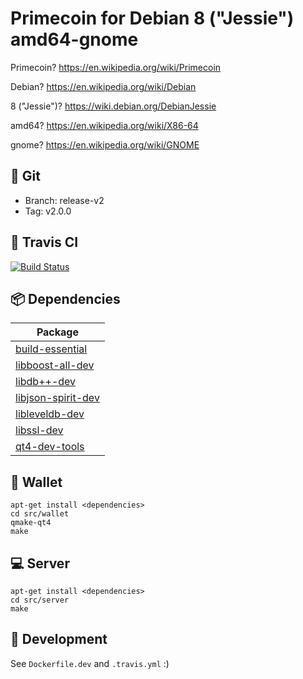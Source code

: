 # Primecoin for Debian 8 ("Jessie") amd64-gnome

Primecoin? https://en.wikipedia.org/wiki/Primecoin

Debian? https://en.wikipedia.org/wiki/Debian

8 ("Jessie")? https://wiki.debian.org/DebianJessie

amd64? https://en.wikipedia.org/wiki/X86-64

gnome? https://en.wikipedia.org/wiki/GNOME

## :open_file_folder: Git

- Branch: release-v2
- Tag: v2.0.0

## :construction_worker: Travis CI

[![Build Status](https://travis-ci.org/belovachap/primecoin-debian.svg?branch=release-v2)](https://travis-ci.org/belovachap/primecoin-debian)

## :package: Dependencies

| Package                                                                     |
| --------------------------------------------------------------------------- |
| [build-essential](https://packages.debian.org/jessie/build-essential)       |
| [libboost-all-dev](https://packages.debian.org/jessie/libboost-all-dev)     |
| [libdb++-dev](https://packages.debian.org/jessie/libdb++-dev)               |
| [libjson-spirit-dev](https://packages.debian.org/jessie/libjson-spirit-dev) |
| [libleveldb-dev](https://packages.debian.org/jessie/libleveldb-dev) |
| [libssl-dev](https://packages.debian.org/jessie/libssl-dev)                 |
| [qt4-dev-tools](https://packages.debian.org/jessie/qt4-dev-tools)           |

## :iphone: Wallet

```
apt-get install <dependencies>
cd src/wallet
qmake-qt4
make
```

## :computer: Server

```
apt-get install <dependencies>
cd src/server
make
```

## :wrench: Development

See `Dockerfile.dev` and `.travis.yml` :)
